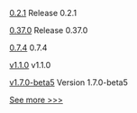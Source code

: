 
[0.2.1](https://github.com/hyperledger/indy-sdk-react-native/releases/tag/0.2.1) Release 0.2.1

[0.37.0](https://github.com/hyperledger/aries-vcx/releases/tag/0.37.0) Release 0.37.0

[0.7.4](https://github.com/hyperledger/aries-cloudagent-python/releases/tag/0.7.4) 0.7.4

[v1.1.0](https://github.com/hyperledger/fabric-gateway/releases/tag/v1.1.0) v1.1.0

[v1.7.0-beta5](https://github.com/hyperledger-labs/hlf-operator/releases/tag/v1.7.0-beta5) Version 1.7.0-beta5


[See more >>>](https://start-here.hyperledger.org/releases)
